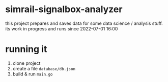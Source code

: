 # simrail-signalbox-analyzer
this project prepares and saves data for some data science / analysis stuff. its work in progress and runs since 2022-07-01 16:00

# running it
1. clone project
2. create a file `database/db.json`
3. build & run `main.go`
